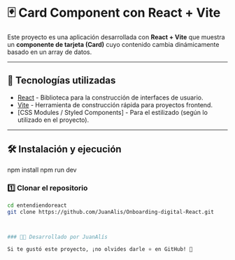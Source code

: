 # 🃏 Card Component con React + Vite

Este proyecto es una aplicación desarrollada con **React + Vite** que muestra un **componente de tarjeta (Card)** cuyo contenido cambia dinámicamente basado en un array de datos.

---

## 🚀 Tecnologías utilizadas

- [React](https://reactjs.org/) - Biblioteca para la construcción de interfaces de usuario.
- [Vite](https://vitejs.dev/) - Herramienta de construcción rápida para proyectos frontend.
- [CSS Modules / Styled Components] - Para el estilizado (según lo utilizado en el proyecto).

---

## 🛠 Instalación y ejecución
npm install
npm run dev

### 1️⃣ Clonar el repositorio
```sh
cd entendiendoreact
git clone https://github.com/JuanAlis/Onboarding-digital-React.git



### 👨‍💻 Desarrollado por JuanAlís

Si te gustó este proyecto, ¡no olvides darle ⭐ en GitHub! 🚀